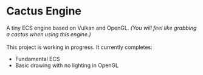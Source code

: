 # Cactus Engine
A tiny ECS engine based on Vulkan and OpenGL. 
*(You will feel like grabbing a cactus when using this engine.)*<br/>
<br/>
This project is working in progress. It currently completes:
- Fundamental ECS
- Basic drawing with no lighting in OpenGL
